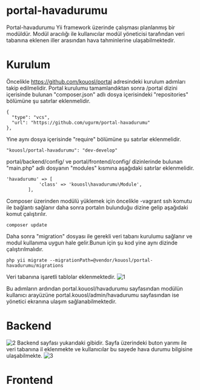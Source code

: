 # portal-havadurumu
Portal-havadurumu Yii framework üzerinde çalışması planlanmış bir modüldür. Modül aracılığı ile kullanıcılar modül yöneticisi tarafından veri tabanına eklenen iller arasından hava tahminlerine ulaşabilmektedir.
# Kurulum
Öncelikle https://github.com/kouosl/portal adresindeki kurulum adımları takip edilmelidir.
Portal kurulumu tamamlandıktan sonra /portal dizini içerisinde bulunan "composer.json" adlı dosya içerisindeki "repositories" bölümüne şu satırlar eklenmelidir.
```		
{
  "type": "vcs",
  "url": "https://github.com/ugurm/portal-havadurumu"
},
```
Yine aynı dosya içerisinde "require" bölümüne şu satırlar eklenmelidir.
```
"kouosl/portal-havadurumu": "dev-develop"
```
portal/backend/config/ ve portal/frontend/config/ dizinlerinde bulunan "main.php" adlı dosyanın "modules" kısmına aşağıdaki satırlar eklenmelidir.
```
'havadurumu' => [
            'class' => 'kouosl\havadurumu\Module',
        ],
```
Composer üzerinden modülü yüklemek için öncelikle -vagrant ssh komutu ile bağlantı sağlanır daha sonra portalın bulunduğu dizine gelip aşağıdaki komut çalıştırılır.
```
composer update
```


Daha sonra "migration" dosyası ile gerekli veri tabanı kurulumu sağlanır ve modul kullanıma uygun hale gelir.Bunun için şu kod yine aynı dizinde çalıştırılmalıdır.
```
php yii migrate --migrationPath=@vendor/kouosl/portal-havadurumu/migrations
```
Veri tabanına işaretli tablolar eklenmektedir.
![1](https://user-images.githubusercontent.com/14303053/50740870-b3f82a80-1206-11e9-9b1a-c7e4a8b83fcc.png)

Bu adımların ardından portal.kouosl/havadurumu sayfasından modülün kullanıcı arayüzüne portal.kouosl/admin/havadurumu sayfasından ise yönetici ekranına ulaşım sağlanabilmektedir.
# Backend
![2](https://user-images.githubusercontent.com/14303053/50740902-2ec14580-1207-11e9-9054-eced74d275f9.png)
Backend sayfası yukarıdaki gibidir. Sayfa üzerindeki buton yarımı ile veri tabanına il eklenmekte ve kullanıcılar bu sayede hava durumu bilgisine ulaşabilmekte.
![3](https://user-images.githubusercontent.com/14303053/50740938-97102700-1207-11e9-9204-7c23ec8d788e.png)
# Frontend


